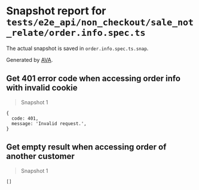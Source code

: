 # Snapshot report for `tests/e2e_api/non_checkout/sale_not_relate/order.info.spec.ts`

The actual snapshot is saved in `order.info.spec.ts.snap`.

Generated by [AVA](https://ava.li).

## Get 401 error code when accessing order info with invalid cookie

> Snapshot 1

    {
      code: 401,
      message: 'Invalid request.',
    }

## Get empty result when accessing order of another customer

> Snapshot 1

    []

